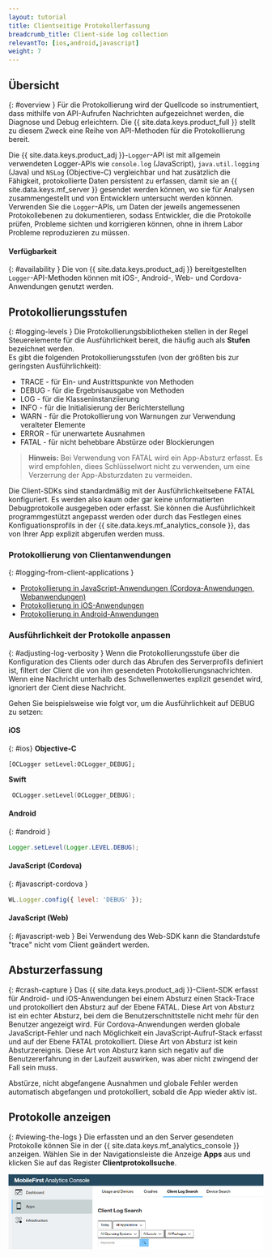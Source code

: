 ```yaml
---
layout: tutorial
title: Clientseitige Protokollerfassung
breadcrumb_title: Client-side log collection
relevantTo: [ios,android,javascript]
weight: 7
---
```

<!-- NLS_CHARSET=UTF-8 -->
## Übersicht
{: #overview }
Für die Protokollierung wird der Quellcode so instrumentiert, dass mithilfe von API-Aufrufen Nachrichten aufgezeichnet werden, die Diagnose und Debug erleichtern. Die {{ site.data.keys.product_full }} stellt zu diesem Zweck eine Reihe von API-Methoden für die Protokollierung bereit. 

Die {{ site.data.keys.product_adj }}-`Logger`-API ist mit allgemein verwendeten Logger-APIs wie `console.log` (JavaScript), `java.util.logging` (Java) und `NSLog` (Objective-C) vergleichbar und
hat zusätzlich die Fähigkeit, protokollierte Daten persistent zu erfassen, damit sie an {{ site.data.keys.mf_server }}
gesendet werden können, wo sie für Analysen zusammengestellt und von Entwicklern untersucht werden können. Verwenden Sie die
`Logger`-APIs, um Daten der jeweils angemessenen Protokollebenen zu dokumentieren, sodass Entwickler, die die Protokolle prüfen, Probleme sichten und korrigieren können, ohne in ihrem Labor Probleme reproduzieren zu müssen.

#### Verfügbarkeit
{: #availability }
Die von {{ site.data.keys.product_adj }} bereitgestellten `Logger`-API-Methoden können mit iOS-, Android-, Web- und Cordova-Anwendungen genutzt werden. 

## Protokollierungsstufen
{: #logging-levels }
Die Protokollierungsbibliotheken stellen in der Regel Steuerelemente für die Ausführlichkeit bereit, die häufig auch als **Stufen** bezeichnet werden.   
Es gibt die folgenden Protokollierungsstufen (von der größten bis zur geringsten Ausführlichkeit): 

* TRACE - für Ein- und Austrittspunkte von Methoden
* DEBUG - für die Ergebnisausgabe von Methoden
* LOG - für die Klasseninstanziierung
* INFO - für die Initialisierung der Berichterstellung
* WARN - für die Protokollierung von Warnungen zur Verwendung veralteter Elemente
* ERROR - für unerwartete Ausnahmen
* FATAL - für nicht behebbare Abstürze oder Blockierungen

> **Hinweis:** Bei Verwendung von FATAL wird ein App-Absturz erfasst. Es wird empfohlen, diees Schlüsselwort nicht zu verwenden, um eine Verzerrung der App-Absturzdaten zu vermeiden.



Die Client-SDKs sind standardmäßig mit der Ausführlichkeitsebene FATAL konfiguriert. Es werden also kaum oder gar
keine unformatierten Debugprotokolle ausgegeben oder erfasst. Sie können die Ausführlichkeit programmgestützt angepasst werden oder durch das Festlegen eines Konfiguationsprofils in der
{{ site.data.keys.mf_analytics_console }}, das von Ihrer App explizit abgerufen werden muss. 

### Protokollierung von Clientanwendungen
{: #logging-from-client-applications }
* [Protokollierung in JavaScript-Anwendungen (Cordova-Anwendungen, Webanwendungen)](javascript/)
* [Protokollierung in iOS-Anwendungen](ios/)
* [Protokollierung in Android-Anwendungen](android/)

### Ausführlichkeit der Protokolle anpassen
{: #adjusting-log-verbosity }
Wenn die Protokollierungsstufe über die Konfiguration des Clients oder durch das Abrufen des Serverprofils
definiert ist, filtert der Client die von ihm gesendeten Protokollierungsnachrichten. Wenn eine Nachricht unterhalb des Schwellenwertes explizit gesendet wird, ignoriert der Cient diese Nachricht. 

Gehen Sie beispielsweise wie folgt vor, um die Ausführlichkeit
auf DEBUG zu setzen:

#### iOS
{: #ios}
**Objective-C**

```objc
[OCLogger setLevel:OCLogger_DEBUG];
```

**Swift**

```swift
 OCLogger.setLevel(OCLogger_DEBUG);
 ```

#### Android
{: #android }
```java
Logger.setLevel(Logger.LEVEL.DEBUG);
```

#### JavaScript (Cordova)
{: #javascript-cordova }
```javascript
WL.Logger.config({ level: 'DEBUG' });
```

#### JavaScript (Web)
{: #javascript-web }
Bei Verwendung des Web-SDK kann die Standardstufe "trace" nicht vom Client geändert werden.

## Absturzerfassung
{: #crash-capture }
Das {{ site.data.keys.product_adj }}-Client-SDK erfasst für Android- und iOS-Anwendungen bei einem Absturz einen Stack-Trace und protokolliert den Absturz auf der Ebene FATAL. Diese Art von Absturz ist ein echter Absturz, bei dem die Benutzerschnittstelle nicht mehr für den Benutzer angezeigt wird. Für Cordova-Anwendungen werden globale JavaScript-Fehler und nach Möglichkeit ein JavaScript-Aufruf-Stack erfasst und auf der Ebene FATAL protokolliert. Diese Art von Absturz ist kein Absturzereignis. Diese Art von Absturz kann sich negativ auf die Benutzererfahrung in der Laufzeit auswirken, was aber nicht zwingend der Fall sein muss. 

Abstürze, nicht abgefangene Ausnahmen und globale Fehler werden automatisch abgefangen und protokolliert, sobald die App wieder aktiv ist. 

## Protokolle anzeigen
{: #viewing-the-logs }
Die erfassten und an den Server gesendeten Protokolle können Sie in der {{ site.data.keys.mf_analytics_console }} anzeigen. Wählen Sie in der Navigationsleiste
die Anzeige **Apps** aus und klicken Sie auf das Register **Clientprotokollsuche**. 

![Protokolle suchen und anzeigen](consoleViewClientLogs.png)
